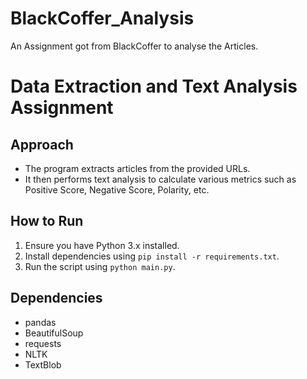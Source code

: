 # BlackCoffer_Analysis
An Assignment got from BlackCoffer to analyse the Articles.

# Data Extraction and Text Analysis Assignment

## Approach
- The program extracts articles from the provided URLs.
- It then performs text analysis to calculate various metrics such as Positive Score, Negative Score, Polarity, etc.

## How to Run
1. Ensure you have Python 3.x installed.
2. Install dependencies using `pip install -r requirements.txt`.
3. Run the script using `python main.py`.

## Dependencies
- pandas
- BeautifulSoup
- requests
- NLTK
- TextBlob
